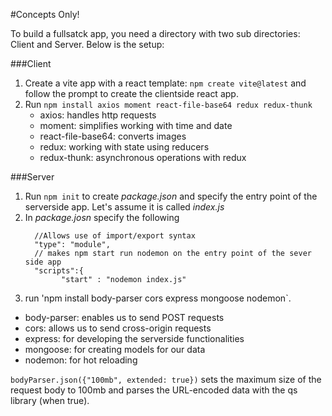 #Concepts Only!

To build a fullsatck app, you need a directory with two sub directories: Client and Server. Below is the setup:

###Client
1. Create a vite app with a react template: `npm create vite@latest` and follow the prompt to create the clientside react app.
2. Run `npm install axios moment react-file-base64 redux redux-thunk`
   - axios: handles http requests
   - moment: simplifies working with time and date
   - react-file-base64: converts images
   - redux: working with state using reducers
   - redux-thunk: asynchronous operations with redux


 ###Server
 1. Run `npm init` to create *package.json* and specify the entry point of the serverside app. Let's assume it is called *index.js*
 2. In *package.josn* specify the following
    ```
      //Allows use of import/export syntax
      "type": "module",
      // makes npm start run nodemon on the entry point of the sever side app
      "scripts":{
            "start" : "nodemon index.js"
    ```
 3. run 'npm install body-parser cors express mongoose nodemon`.
   - body-parser: enables us to send POST requests
   - cors: allows us to send cross-origin requests
   - express: for developing the serverside functionalities
   - mongoose: for creating models for our data
   - nodemon: for hot reloading

`bodyParser.json({"100mb", extended: true})` sets the maximum size of the request body to 100mb and parses the URL-encoded data with the qs library (when true).
 
